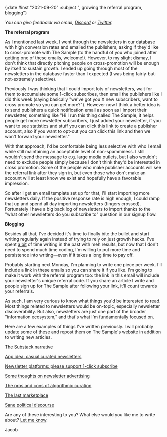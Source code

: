 {:date #inst "2021-09-20" :subject ", growing the referral program, blogging"}

*You can give feedback via email, [Discord](https://discord.gg/xAumsfVyRd) or [Twitter](https://twitter.com/the_sample_umm).*

**The referral program**

As I mentioned last week, I went through the newsletters in our database with high conversion rates and emailed the publishers, asking
if they'd like to cross-promote with The Sample (to the handful of you who joined after getting one of these emails, welcome!).
However, to my slight dismay, I don't think that directly pitching people on cross-promotion will be enough by itself to sustain growth.
I ended up going through most of the newsletters in the database faster than I expected (I was being fairly-but-not-extremely selective).

Previously I was thinking that I could import lots of newsletters, wait for them to accumulate some 1-click subscribes, then email the publishers
like I did this week (saying basically "we've got you X new subscribers, want to cross promote so you can get more?"). However now I think a better
idea is to send publishers a quick notification email as soon as I import their newsletter, something like "Hi I run this thing called The Sample, it helps
people get more newsletter subscribers, I just added your newsletter, if you want to see statistics and stuff
you can click this link to create a publisher account, also if you want to opt-out you can click this link and then we won't forward your newsletter."

With that approach, I'd be comfortable being less selective with who I email while still maintaining an acceptable
level of non-spamminess. I still wouldn't send the message to e.g. large media outlets, but I also wouldn't need to exclude
people simply because I don't think they'd be interested in cross promotion. Some of the people who make publisher accounts will see the
referral link after they sign in, but even those who don't make an account will at least know we exist
and hopefully have a favorable impression.

So after I get an email template set up for that, I'll start importing more newsletters daily. If the positive response rate is high enough, I could ramp that up and spend all day importing newsletters (fingers crossed). Fortunately I have a big back log of newsletters to import
thanks to the "what other newsletters do you subscribe to" question in our signup flow.

**Blogging**

Besides all that, I've decided it's time to finally bite the bullet and start writing regularly again instead of trying to rely on just growth
hacks. I've spent [a bit](https://jacobobryant.com/directory/) of time writing in the past with meh results, but now that I don't need to spend much time coding, I'm willing to put more time and persistence into writing&mdash;even if it takes a long time to pay off.

Probably starting next Monday, I'm planning to write one piece per week. I'll include a link in these emails so you can share it if you like.
I'm going to make it work with the referral program too: the link in this email will include your newsletter's unique referral code. If you
share an article I write and people sign up for The Sample after following your link, it'll count towards your referrals.

As such, I am very curious to know what things you'd be interested to read. Most things related to newsletters would be on-topic,
especially newsletter discoverability. But also, newsletters are just one part of the broader "information ecosystem," and that's
what I'm fundamentally focused on.

Here are a few examples of things I've written previously. I will probably update some of these and repost them on The Sample's website
in addition to writing new articles.

[The Substack narrative](https://jacobobryant.com/p/substack-narrative/)

[App idea: casual curated newsletters](https://jacobobryant.com/p/casual-curated-newsletters/)

[Newsletter platforms: please support 1-click subscribe](https://jacobobryant.com/p/one-click-subscribe/)

[Some thoughts on newsletter advertising](https://jacobobryant.com/p/some-thoughts-on-newsletter-advertising/)

[The pros and cons of algorithmic curation](https://jacobobryant.com/p/the-pros-and-cons-of-algorithmic/)

[The last marketplace](https://jacobobryant.com/p/the-last-marketplace/)

[Sane political discourse](https://jacobobryant.com/blog/politics/)

Are any of these interesting to you? What else would you like me to write about? [Let me know](mailto:jacob@thesample.ai).

Jacob
